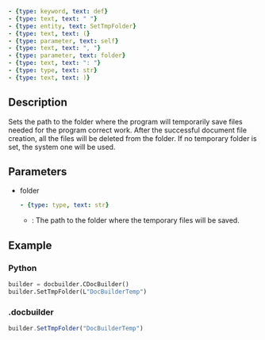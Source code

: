 ```yml signature
- {type: keyword, text: def}
- {type: text, text: " "}
- {type: entity, text: SetTmpFolder}
- {type: text, text: (}
- {type: parameter, text: self}
- {type: text, text: ", "}
- {type: parameter, text: folder}
- {type: text, text: ": "}
- {type: type, text: str}
- {type: text, text: )}
```

## Description

Sets the path to the folder where the program will temporarily save files needed for the program correct work. After the successful document file creation, all the files will be deleted from the folder. If no temporary folder is set, the system one will be used.

## Parameters

<parameters>

- folder

  ```yml signature.variant="inline"
  - {type: type, text: str}
  ```

  - : The path to the folder where the temporary files will be saved.

</parameters>

## Example

### Python

``` py
builder = docbuilder.CDocBuilder()
builder.SetTmpFolder(L"DocBuilderTemp")
```

### .docbuilder

```ts
builder.SetTmpFolder("DocBuilderTemp")
```
